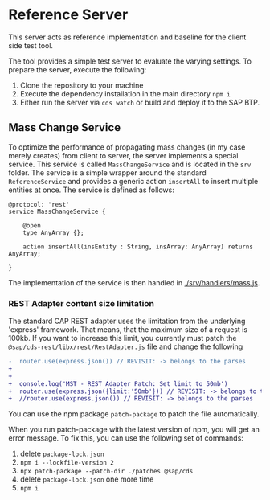 # Reference Server
This server acts as reference implementation and baseline for the client side test tool. 

The tool provides a simple test server to evaluate the varying settings. To prepare the server, execute the following:
1. Clone the repository to your machine
2. Execute the dependency installation in the main directory `npm i`
3. Either run the server via `cds watch` or build and deploy it to the SAP BTP.



## Mass Change Service
To optimize the performance of propagating mass changes (in my case merely creates) from client to server, the server implements a special service. This service is called `MassChangeService` and is located in the `srv` folder. The service is a simple wrapper around the standard `ReferenceService` and provides a generic action `insertAll` to insert multiple entities at once. The service is defined as follows:
```cds
@protocol: 'rest'
service MassChangeService {
    
    @open
    type AnyArray {};
    
    action insertAll(insEntity : String, insArray: AnyArray) returns AnyArray;
 
}
```
The implementation of the service is then handled in [./srv/handlers/mass.js](./srv/handlers/mass.js).



### REST Adapter content size limitation
The standard CAP REST adapter uses the limitation from the underlying 'express' framework. That means, that the maximum size of a request is 100kb. If you want to increase this limit, you currently must patch the `@sap/cds-rest/libx/rest/RestAdapter.js` file and change the following
```diff
-  router.use(express.json()) // REVISIT: -> belongs to the parses
+
+  
+  console.log('MST - REST Adapter Patch: Set limit to 50mb')
+  router.use(express.json({limit:'50mb'})) // REVISIT: -> belongs to the parses
+  //router.use(express.json()) // REVISIT: -> belongs to the parses
```

You can use the npm package `patch-package` to patch the file automatically.

When you run patch-package with the latest version of npm, you will get an error message. To fix this, you can use the following set of commands:
1. delete `package-lock.json`
2. `npm i --lockfile-version 2`
3. `npx patch-package --patch-dir ./patches @sap/cds`
4. delete `package-lock.json` one more time
5. `npm i`

